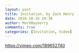 ```yaml
---
layout: post
title: Invitation, by Zach Henry
date: 2016-10-26 19:30
author: MarkMayberry
comments: true
categories: [Invitation, Video]
---
```

https://vimeo.com/189652740
